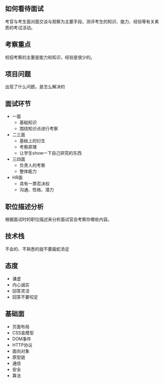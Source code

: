 ## 如何看待面试

考官与考生面对面交谈与观察为主要手段，测评考生的知识、能力、经验等有关素质的考试活动。

## 考察重点

校招考察的主要是能力和知识，经验是很少的。

## 项目问题

出现了什么问题，是怎么解决的

## 面试环节

- 一面
  - 基础知识
  - 围绕知识点进行考察
- 二三面
  - 基础上的衍生
  - 考察原理
  - 让学生show一下自己研究的东西
- 三四面
  - 负责人的考察
  - 整体能力
- HR面
  - 具有一票否决权
  - 沟通、性格、潜力

## 职位描述分析

根据面试时的职位描述来分析面试官会考察你哪些内容。

## 技术栈

不会的、不熟悉的就不要画蛇添足

## 态度

- 谦虚
- 内心诚实
- 回答灵活
- 回答不要咬定

## 基础面

- 页面布局
- CSS盒模型
- DOM事件
- HTTP协议
- 面向对象
- 原型链
- 通信
- 安全
- 算法
